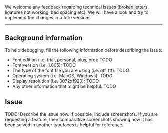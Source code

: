 We welcome any feedback regarding technical issues (broken letters, ligatures not working, bad spacing etc). We will have a look and try to implement the changes in future versions.

---

## Background information

To help debugging, fill the following information before describing the issue:

* Font edition (i.e. trial, personal, plus, pro): TODO
* Font version (i.e. 1.805): TODO
* The type of the font file you are using (i.e. otf, ttf): TODO
* Operating system (i.e. MacOS, Windows): TODO
* Display resolution (i.e. 3072x1920): TODO
* Any other information that might be helpful: TODO

## Issue

TODO: Describe the issue now. If possible, include screenshots. If you are requesting a feature, then comparative screenshots showing how it has been solved in another typefaces is helpful for reference.
